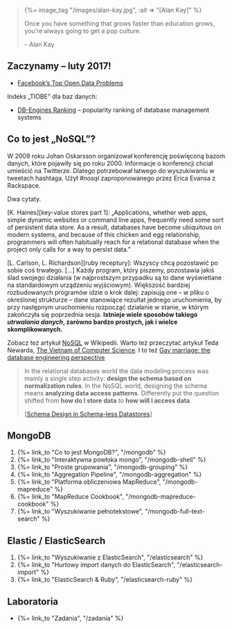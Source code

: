 <blockquote>
 {%= image_tag "/images/alan-kay.jpg", :alt => "[Alan Kay]" %}
 <p>
   Once you have something that grows faster than education grows,
   you’re always going to get a pop culture.
 </p>
 <p class="author">– Alan Kay</p>
</blockquote>

## Zaczynamy – luty 2017!

- [Facebook’s Top Open Data Problems](https://research.fb.com/facebook-s-top-open-data-problems/)

Indeks „TIOBE” dla baz danych:

* [DB-Engines Ranking](http://db-engines.com/en/ranking) –
  popularity ranking of database management systems


## Co to jest „NoSQL”?

W 2009 roku Johan Oskarsson organizował konferencję
poświęconą bazom danych, które pojawiły się po roku 2000.
Informacje o konferencji chciał umieścić na Twitterze.
Dlatego potrzebował łatwego do wyszukiwaniu w tweetach hashtaga.
Użył *\#nosql* zaproponowanego przez Erica Evansa z Rackspace.

<!--
Więcej informacji o „NoSQL” zebrałem {%= link_to "tutaj", "/motywacja" %}.
-->

Dwa cytaty.

[K. Haines][key-value stores part 1]:
„Applications, whether web apps, simple dynamic websites or command
line apps, frequently need some sort of persistent data store. As a
result, databases have become ubiquitous on modern systems, and
because of this chicken and egg relationship, programmers will often
habitually reach for a relational database when the project only calls
for a way to persist data.”

[L. Carlson, L. Richardson][ruby receptury]:
Wszyscy chcą pozostawić po sobie coś trwałego. […]
Każdy program, który piszemy, pozostawia jakiś ślad swojego działania
(w najprostszym przypadku są to dane wyświetlane na standardowym
urządzeniu wyjściowym). Większość bardziej rozbudowanych programów
idzie o krok dalej: zapisują one – w pliku o określonej strukturze –
dane stanowiące rezultat jednego uruchomienia, by przy następnym
uruchomieniu rozpocząć działanie w stanie, w którym zakończyła się
poprzednia sesja. **Istnieje wiele sposobów takiego
*utrwalania danych*, zarówno bardzo prostych, jak i wielce
skomplikowanych.**

Zobacz też artykuł [NoSQL](http://en.wikipedia.org/wiki/NoSQL) w Wikipedii.
Warto też przeczytać artykuł Teda Newarda,
[The Vietnam of Computer Science](http://blogs.tedneward.com/2006/06/26/The+Vietnam+Of+Computer+Science.aspx).
I to też [Gay marriage: the database engineering perspective](http://qntm.org/gay)


<blockquote>
 <p>
  In the relational databases world the data modeling process was
  mainly a single step activity: <b>design the schema based on
  normalization rules</b>. In the NoSQL world, designing the schema means
  <b>analyzing data access patterns</b>.
  Differently put the question shifted
  from <b>how do I store data</b> to
  <b>how will I access data</b>.
  </p>
  <p class="author">
  [<a href="http://nosql.mypopescu.com/post/5623952119/schema-design-in-schema-less-datastores">Schema Design in Schema-less Datastores</a>]
  </p>
</blockquote>

## MongoDB

1. {%= link_to "Co to jest MongoDB?", "/mongodb" %}
1. {%= link_to "Interaktywna powłoka mongo", "/mongodb-shell" %}
1. {%= link_to "Proste grupowania", "/mongodb-grouping" %}
1. {%= link_to "Aggregation Pipeline", "/mongodb-aggregation" %}
1. {%= link_to "Platforma obliczeniowa MapReduce", "/mongodb-mapreduce" %}
1. {%= link_to "MapReduce Cookbook", "/mongodb-mapreduce-cookbook" %}
1. {%= link_to "Wyszukiwanie pełnotekstowe", "/mongodb-full-text-search" %}

## Elastic / ElasticSearch

1. {%= link_to "Wyszukiwanie z ElasticSearch", "/elasticsearch" %}
1. {%= link_to "Hurtowy import danych do ElasticSearch", "/elasticsearch-import" %}
1. {%= link_to "ElasticSearch & Ruby", "/elasticsearch-ruby" %}

<!--

## CouchDB

1. {%= link_to "Oswajamy CouchDB", "/couchdb" %}
1. {%= link_to "Replikacja – jakie to proste!", "/couchdb-replication" %}
1. {%= link_to "Korzystamy z REST API", "/couchdb-crud" %}
1. {%= link_to "Funkcje Show", "/couchdb-show" %}
1. {%= link_to "NodeJS ← Couchapp + CouchClient + Cradle", "/node-couchapp" %}
1. {%= link_to "Erlang ← Erica", "/erlang-couchapp" %}
1. {%= link_to "GeoCouch", "/couchdb-geo" %}
1. {%= link_to "Szablony Mustache w CouchDB", "/couchdb-mustache" %}
1. {%= link_to "View ≡ Map+Reduce", "/couchdb-views" %}
1. {%= link_to "Kilka zastosowań widoków", "/couchdb-gp" %}
1. {%= link_to "Funkcje Lists", "/couchdb-lists" %}
1. {%= link_to "CouchDB & Ruby", "/couchdb-ruby" %}
1. {%= link_to "Walidacja", "/couchdb-validation" %}
1. {%= link_to "Ściąga z API", "/couchdb-api-cheatsheet" %}

-->

## Laboratoria

*  {%= link_to "Zadania", "/zadania" %}


<!--

## DATA

* [Europarl Parallel Corpus](http://statmt.org/europarl/)
* [GetGlue](http://getglue.com/) – your app for TV movies and sports;
  [GetGlue sample](http://getglue-data.s3.amazonaws.com/getglue_sample.tar.gz) –
  1.4 GB, 19_831_300 JSON–ów


## Różne rzeczy

1. {%= link_to "Spidermonkey", "/couchdb-spidermonkey" %}
1. {%= link_to "Mustache – wąsate szablony", "/mustache" %}
1. {%= link_to "D3.js", "/d3js" %}
1. {%= link_to "Instalacja ze źródeł CouchDB, MongoDB, Redis oraz ElasticSearch", "/instalacja" %}
1. {%= link_to "NodeJS+NPM", "/nodejs_npm" %}
1. {%= link_to "Przygotowywanie paczek RPM dla Fedory 16+", "/fedora" %}

Użyteczne linki:

1. [Data Science Weekly](http://www.datascienceweekly.org/newsletters)
1. Jimmy Lin, Chris Dyer,
   [Data-Intensive Text Processing with MapReduce](http://lintool.github.com/MapReduceAlgorithms/index.html)
1. [A List of Data Science and Machine Learning Resources](http://conductrics.com/data-science-resources/)
1. Data Visualisation –
   [A Carefully Selected List of Recommended Tools](http://selection.datavisualization.ch/)
1. [Overpass API](http://www.overpass-api.de/) – Open Street Map data
1. Dan Foreman-Mackey.
   [The open source report card](http://osrc.dfm.io/) – ciekawe!
1. Alberto Diego Prieto Löfkrantz.
   [Do you know Cassandra?](http://blogs.atlassian.com/2013/09/do-you-know-cassandra)

-->
